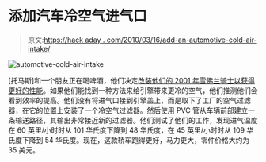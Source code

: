 # 添加汽车冷空气进气口

> 原文:[https://hack aday . com/2010/03/16/add-an-automotive-cold-air-intake/](https://hackaday.com/2010/03/16/adding-an-automotive-cold-air-intake/)

![](../Images/a4e289b86fa336d4c66590e3d100305f.png "automotive-cold-air-intake")

[托马斯]和一个朋友正在喝啤酒，他们决定[改装他们的 2001 年雪佛兰骑士以获得更好的性能](http://s181.photobucket.com/albums/x136/ymmotfour/Cold%20air%20intake%20hack/)。如果他们能找到一种方法来给引擎带来更冷的空气，他们推测他们会看到效率的提高。他们没有将进气口接到引擎盖上，而是取下了工厂的空气过滤器，在它的位置上安装了一个冷空气过滤器。然后使用 PVC 管从车辆前部建立一条输送路径，其输出非常接近新的过滤器。他们测试了他们的工作，发现进气温度在 60 英里/小时时从 101 华氏度下降到 48 华氏度，在 45 英里/小时时从 109 华氏度下降到 54 华氏度。现在，这款轿车跑得更好，马力更大，零件价格大约为 35 美元。